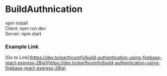 ﻿# BuildAuthnication
npm install  
Client: npm run dev  
Server: npm start  
### Example Link  
[Go to Link](https://dev.to/earthcomfy/build-authentication-using-firebase-react-express-28ig](https://dev.to/earthcomfy/build-authentication-using-firebase-react-express-28ig)

